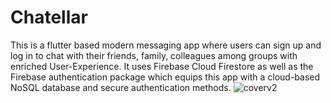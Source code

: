 # Chatellar
This is a flutter based modern messaging app where users can sign up and log in to chat with their friends, family, colleagues among groups with enriched User-Experience.
It uses Firebase Cloud Firestore as well as the Firebase authentication package which equips this app with a cloud-based NoSQL database and secure authentication methods.
![coverv2](https://user-images.githubusercontent.com/105338541/226241280-875098ef-64fc-429f-9f32-3842e8b467ff.png)

